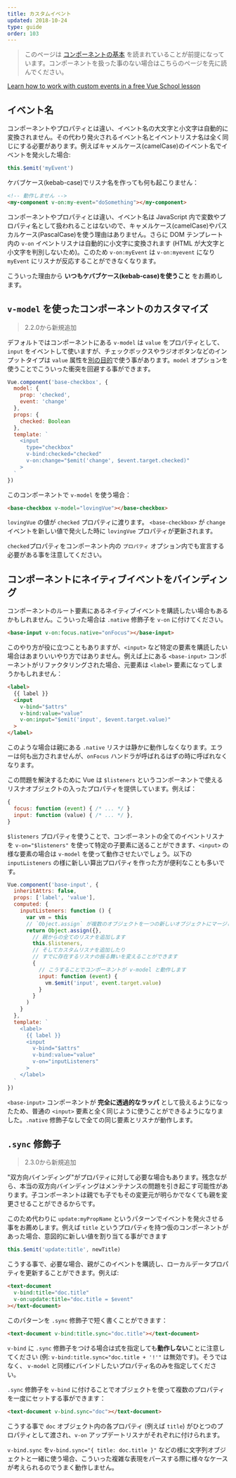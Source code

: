 ```yaml
---
title: カスタムイベント
updated: 2018-10-24
type: guide
order: 103
---
```


> このページは [コンポーネントの基本](components.html) を読まれていることが前提になっています。コンポーネントを扱った事のない場合はこちらのページを先に読んでください。

<div class="vueschool"><a href="https://vueschool.io/lessons/communication-between-components?friend=vuejs" target="_blank" rel="sponsored noopener" title="Learn how to work with custom events on Vue School">Learn how to work with custom events in a free Vue School lesson</a></div>

## イベント名

コンポーネントやプロパティとは違い、イベント名の大文字と小文字は自動的に変換されません。その代わり発火されるイベント名とイベントリスナ名は全く同じにする必要があります。例えばキャメルケース(camelCase)のイベント名でイベントを発火した場合:

```js
this.$emit('myEvent')
```

ケバブケース(kebab-case)でリスナ名を作っても何も起こりません：

```html
<!-- 動作しません -->
<my-component v-on:my-event="doSomething"></my-component>
```

コンポーネントやプロパティとは違い、イベント名は JavaScript 内で変数やプロパティ名として扱われることはないので、キャメルケース(camelCase)やパスカルケース(PascalCase)を使う理由はありません。さらに DOM テンプレート内の `v-on` イベントリスナは自動的に小文字に変換されます (HTML が大文字と小文字を判別しないため)。このため `v-on:myEvent` は `v-on:myevent` になり `myEvent` にリスナが反応することができなくなります。

こういった理由から **いつもケバブケース(kebab-case)を使うこと** をお薦めします。

## `v-model` を使ったコンポーネントのカスタマイズ

> 2.2.0から新規追加

デフォルトではコンポーネントにある `v-model` は `value` をプロパティとして、`input` をイベントして使いますが、チェックボックスやラジオボタンなどのインプットタイプは `value` 属性を[別の目的](
https://developer.mozilla.org/ja/docs/Web/HTML/Element/input/checkbox#Value)で使う事があります。`model` オプションを使うことでこういった衝突を回避する事ができます。

```js
Vue.component('base-checkbox', {
  model: {
    prop: 'checked',
    event: 'change'
  },
  props: {
    checked: Boolean
  },
  template: `
    <input
      type="checkbox"
      v-bind:checked="checked"
      v-on:change="$emit('change', $event.target.checked)"
    >
  `
})
```

このコンポーネントで `v-model` を使う場合：

```html
<base-checkbox v-model="lovingVue"></base-checkbox>
```

`lovingVue` の値が `checked` プロパティに渡ります。 `<base-checkbox>` が `change` イベントを新しい値で発火した時に `lovingVue` プロパティが更新されます。

<p class="tip"><code>checked</code>プロパティをコンポーネント内の <code>プロパティ</code> オプション内でも宣言する必要がある事を注意してください。</p>

## コンポーネントにネイティブイベントをバインディング

コンポーネントのルート要素にあるネイティブイベントを購読したい場合もあるかもしれません。こういった場合は `.native` 修飾子を `v-on` に付けてください。

```html
<base-input v-on:focus.native="onFocus"></base-input>
```

このやり方が役に立つこともありますが、`<input>` など特定の要素を購読したい場合はあまりいいやり方ではありません。例えば上にある `<base-input>` コンポーネントがリファクタリングされた場合、元要素は `<label>` 要素になってしまうかもしれません：

```html
<label>
  {{ label }}
  <input
    v-bind="$attrs"
    v-bind:value="value"
    v-on:input="$emit('input', $event.target.value)"
  >
</label>
```

このような場合は親にある `.native` リスナは静かに動作しなくなります。エラーは何も出力されませんが、`onFocus` ハンドラが呼ばれるはずの時に呼ばれなくなります。

この問題を解決するために Vue は `$listeners` というコンポーネントで使えるリスナオブジェクトの入ったプロパティを提供しています。例えば：

```js
{
  focus: function (event) { /* ... */ }
  input: function (value) { /* ... */ },
}
```

`$listeners` プロパティを使うことで、コンポーネントの全てのイベントリスナを `v-on="$listeners"` を使って特定の子要素に送ることができます、`<input>` の様な要素の場合は `v-model` を使って動作させたいでしょう。以下の `inputListeners` の様に新しい算出プロパティを作った方が便利なことも多いです。

```js
Vue.component('base-input', {
  inheritAttrs: false,
  props: ['label', 'value'],
  computed: {
    inputListeners: function () {
      var vm = this
      // `Object.assign` が複数のオブジェクトを一つの新しいオブジェクトにマージします
      return Object.assign({},
        // 親からの全てのリスナを追加します
        this.$listeners,
        // そしてカスタムリスナを追加したり
        // すでに存在するリスナの振る舞いを変えることができます
        {
          // こうすることでコンポーネントが v-model と動作します
          input: function (event) {
            vm.$emit('input', event.target.value)
          }
        }
      )
    }
  },
  template: `
    <label>
      {{ label }}
      <input
        v-bind="$attrs"
        v-bind:value="value"
        v-on="inputListeners"
      >
    </label>
  `
})
```

`<base-input>` コンポーネントが **完全に透過的なラッパ** として扱えるようになったため、普通の `<input>` 要素と全く同じように使うことができるようになりました。`.native` 修飾子なしで全ての同じ要素とリスナが動作します。

## `.sync` 修飾子

> 2.3.0から新規追加

"双方向バインディング"がプロパティに対して必要な場合もあります。残念ながら、本当の双方向バインディングはメンテナンスの問題を引き起こす可能性があります。子コンポーネントは親でも子でもその変更元が明らかでなくても親を変更させることができるからです。

このため代わりに `update:myPropName` というパターンでイベントを発火させる事をお薦めします。例えば `title` というプロパティを持つ仮のコンポーネントがあった場合、意図的に新しい値を割り当てる事ができます

```js
this.$emit('update:title', newTitle)
```

こうする事で、必要な場合、親がこのイベントを購読し、ローカルデータプロパティを更新することができます。例えば:

```html
<text-document
  v-bind:title="doc.title"
  v-on:update:title="doc.title = $event"
></text-document>
```

このパターンを `.sync` 修飾子で短く書くことができます：

```html
<text-document v-bind:title.sync="doc.title"></text-document>
```

<p class="tip"><code>v-bind</code> に <code>.sync</code> 修飾子をつける場合は式を指定しても<strong>動作しない</strong>ことに注意してください (例: <code>v-bind:title.sync="doc.title + '!'"</code> は無効です)。そうではなく、 <code>v-model</code> と同様にバインドしたいプロパティ名のみを指定してください。</p>

`.sync` 修飾子を `v-bind` に付けることでオブジェクトを使って複数のプロパティを一度にセットする事ができます：

```html
<text-document v-bind.sync="doc"></text-document>
```

こうする事で `doc` オブジェクト内の各プロパティ (例えば `title`) がひとつのプロパティとして渡され、`v-on` アップデートリスナがそれぞれに付けられます。

<p class="tip"><code>v-bind.sync</code> を<code>v-bind.sync="{ title: doc.title }"</code> などの様に文字列オブジェクトと一緒に使う場合、こういった複雑な表現をパースする際に様々なケースが考えられるのでうまく動作しません。</p>
